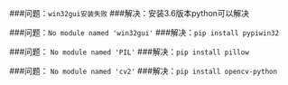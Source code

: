 ###问题：`win32gui安装失败`
###解决：安装3.6版本python可以解决

###问题：`No module named 'win32gui'`
###解决：`pip install pypiwin32`

###问题： `No module named 'PIL'`
###解决：`pip install pillow`

###问题： `No module named 'cv2'`
###解决：`pip install opencv-python`
